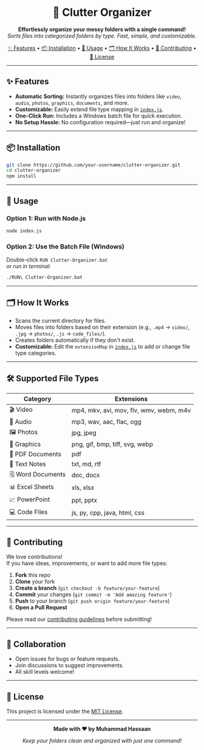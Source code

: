 <!-- Banner -->
<!-- <p align="center">
  <img src="https://raw.githubusercontent.com/your-username/clutter-organizer/main/assets/banner.png" alt="Clutter Organizer Banner" width="80%" />
</p> -->

<h1 align="center">📂 Clutter Organizer</h1>
<p align="center">
  <b>Effortlessly organize your messy folders with a single command!</b><br>
  <i>Sorts files into categorized folders by type. Fast, simple, and customizable.</i>
</p>

<p align="center">
  <a href="#features">✨ Features</a> •
  <a href="#installation">📦 Installation</a> •
  <a href="#usage">🚀 Usage</a> •
  <a href="#how-it-works">🗂️ How It Works</a> •
  <a href="#contributing">🤝 Contributing</a> •
  <a href="#license">📄 License</a>
</p>

---

## ✨ Features

- **Automatic Sorting:** Instantly organizes files into folders like `video`, `audio`, `photos`, `graphics`, `documents`, and more.
- **Customizable:** Easily extend file type mapping in [`index.js`](index.js).
- **One-Click Run:** Includes a Windows batch file for quick execution.
- **No Setup Hassle:** No configuration required—just run and organize!

---

## 📦 Installation

```bash
git clone https://github.com/your-username/clutter-organizer.git
cd clutter-organizer
npm install
```

---

## 🚀 Usage

### Option 1: Run with Node.js

```bash
node index.js
```

### Option 2: Use the Batch File (Windows)

Double-click `RUN Clutter-Organizer.bat`  
_or run in terminal:_
```bash
./RUN\ Clutter-Organizer.bat
```

---

## 🗂️ How It Works

- Scans the current directory for files.
- Moves files into folders based on their extension (e.g., `.mp4` → `video/`, `.jpg` → `photos/`, `.js` → `code_files/`).
- Creates folders automatically if they don't exist.
- **Customizable:** Edit the `extensionMap` in [`index.js`](index.js) to add or change file type categories.

---

## 🛠️ Supported File Types

| Category           | Extensions                                      |
|--------------------|------------------------------------------------|
| 🎬 Video           | mp4, mkv, avi, mov, flv, wmv, webm, m4v        |
| 🎵 Audio           | mp3, wav, aac, flac, ogg                        |
| 🖼️ Photos          | jpg, jpeg                                       |
| 🎨 Graphics        | png, gif, bmp, tiff, svg, webp                  |
| 📄 PDF Documents   | pdf                                             |
| 📝 Text Notes      | txt, md, rtf                                    |
| 🗒️ Word Documents  | doc, docx                                       |
| 📊 Excel Sheets    | xls, xlsx                                       |
| 📈 PowerPoint      | ppt, pptx                                       |
| 💻 Code Files      | js, py, cpp, java, html, css                    |

---



## 🤝 Contributing

We love contributions!  
If you have ideas, improvements, or want to add more file types:

1. **Fork** this repo
2. **Clone** your fork
3. **Create a branch** (`git checkout -b feature/your-feature`)
4. **Commit** your changes (`git commit -m 'Add amazing feature'`)
5. **Push** to your branch (`git push origin feature/your-feature`)
6. **Open a Pull Request**

Please read our [contributing guidelines](CONTRIBUTING.md) before submitting!

---

## 👥 Collaboration

- Open issues for bugs or feature requests.
- Join discussions to suggest improvements.
- All skill levels welcome!

---

## 📄 License

This project is licensed under the [MIT License](LICENSE).

---

<p align="center">
  <b>Made with ❤️ by Muhammad Hassaan</b>
</p>

<p align="center">
  <i>Keep your folders clean and organized with just one command!</i>
</p>